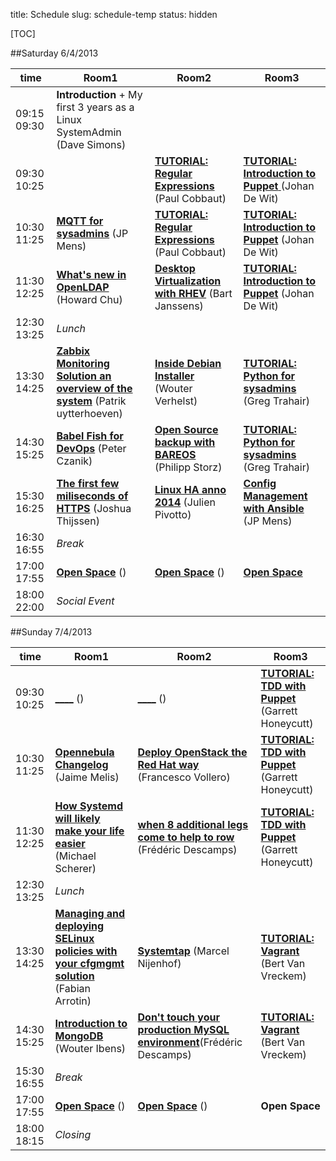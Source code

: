 title: Schedule
slug: schedule-temp
status: hidden

[TOC]

##Saturday 6/4/2013

| time          | Room1 | Room2 | Room3 |
|---------------|-------|-------|-------|
| 09:15 09:30 | __Introduction__ + My first 3 years as a Linux SystemAdmin (Dave Simons) |
| 09:30 10:25 |  |[__TUTORIAL: Regular Expressions__](tutorial-regular-expressions.html) (Paul Cobbaut) | [__TUTORIAL: Introduction to Puppet__ ](introduction-to-puppet.html)  (Johan De Wit) |
| 10:30 11:25 | [__MQTT for sysadmins__](mqtt-for-sysadmins.html) (JP Mens) | [__TUTORIAL: Regular Expressions__](tutorial-regular-expressions.html) (Paul Cobbaut) | [__TUTORIAL: Introduction to Puppet__](introduction-to-puppet.html) (Johan De Wit) |
| 11:30 12:25 | [__What's new in OpenLDAP__](whats-new-in-openldap.html) (Howard Chu) | [__Desktop Virtualization with RHEV__](desktop-virtualization-with-rhev.html) (Bart Janssens) | [__TUTORIAL: Introduction to Puppet__](introduction-to-puppet.html) (Johan De Wit) |
| 12:30 13:25 | _Lunch_ |
| 13:30 14:25 | [__Zabbix Monitoring Solution an overview of the system__](zabbix-monitoring-solution-an-overview-of-the-system.html) (Patrik uytterhoeven) | [__Inside Debian Installer__](inside-debian-installer-automation-through-preseeding-extending-and-more.html) (Wouter Verhelst) | [__TUTORIAL: Python for sysadmins__](python-for-system-administrators.html) (Greg Trahair) |
| 14:30 15:25 | [__Babel Fish for DevOps__](babelfish-for-devops-syslog-ng.html) (Peter Czanik) | [__Open Source backup with BAREOS__](open-source-backup-with-bareos.html) (Philipp Storz) | [__TUTORIAL: Python for sysadmins__](python-for-system-administrators.html) (Greg Trahair) |
| 15:30 16:25 | [__The first few miliseconds of HTTPS__](the-first-few-milliseconds-of-https.html) (Joshua Thijssen) | [__Linux HA anno 2014__](linux-ha-anno-2014.html) (Julien Pivotto) | [__Config Management with Ansible__](configuration-management-with-ansible.html) (JP Mens) |
| 16:30 16:55 | _Break_ |
| 17:00 17:55 | [__Open Space__]() () | [__Open Space__]() () | [__Open Space__]() |
| 18:00 22:00 | _Social Event_


##Sunday 7/4/2013

|time           | Room1 | Room2 | Room3 |
|---------------|-------|-------|-------|
| 09:30 10:25 | [____]() () | [____]() () | [__TUTORIAL: TDD with Puppet__](tdd-with-puppet.html) (Garrett Honeycutt)
| 10:30 11:25 | [__Opennebula Changelog__](opennebula-changelog.html) (Jaime Melis) | [__Deploy OpenStack the Red Hat way__](deploy-openstack-the-red-hat-way.html) (Francesco Vollero) | [__TUTORIAL: TDD with Puppet__](tdd-with-puppet.html) (Garrett Honeycutt) |
| 11:30 12:25 | [__How Systemd will likely make your life easier__](how-systemd-will-make-your-life-easier.html) (Michael Scherer) | [__when 8 additional legs come to help to row__](when-8-additional-legs-come-to-help-to-row.html) (Frédéric Descamps) | [__TUTORIAL: TDD with Puppet__](tdd-with-puppet.html) (Garrett Honeycutt) |
| 12:30 13:25 | _Lunch_ |
| 13:30 14:25 | [__Managing and deploying SELinux policies with your cfgmgmt solution__](managing-and-deploying-custom-selinux-policies-with-your-cfgmgmt-solution-ansible-and-puppet-covered.html) (Fabian Arrotin) | [__Systemtap__](system-tab.html) (Marcel Nijenhof) | [__TUTORIAL: Vagrant__](vagrant-tutorial.html) (Bert Van Vreckem) |
| 14:30 15:25 | [__Introduction to MongoDB__](introduction-to-mongodb.html) (Wouter Ibens) | [__Don't touch your production MySQL environment__](dont-touch-your-production-mysql-environment.html)(Frédéric Descamps) | [__TUTORIAL: Vagrant__](vagrant-tutorial.html) (Bert Van Vreckem)
| 15:30 16:55 | _Break_ |
| 17:00 17:55 | [__Open Space__]() () | [__Open Space__]() () | __Open Space__ |
| 18:00 18:15 | _Closing_ |

